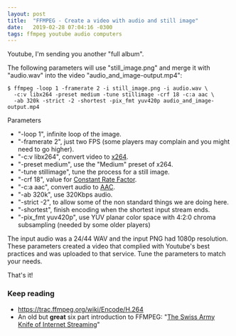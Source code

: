 ```yaml
---
layout: post
title:  "FFMPEG - Create a video with audio and still image"
date:   2019-02-28 07:04:16 -0300
tags: ffmpeg youtube audio computers 
---
```

Youtube, I'm sending you another "full album".

The following parameters will use "still_image.png" and merge it with "audio.wav" into the video "audio_and_image-output.mp4": 
```
$ ffmpeg -loop 1 -framerate 2 -i still_image.png -i audio.wav \
  -c:v libx264 -preset medium -tune stillimage -crf 18 -c:a aac \
  -ab 320k -strict -2 -shortest -pix_fmt yuv420p audio_and_image-output.mp4
```
Parameters
* "-loop 1", infinite loop of the image.
* "-framerate 2", just two FPS (some players may complain and you might need to go higher). 
* "-c:v libx264", convert video to [x264](https://trac.ffmpeg.org/wiki/Encode/H.264).
* "-preset medium", use the "Medium" preset of x264. 
* "-tune stillimage", tune the process for a still image.
* "-crf 18", value for [Constant Rate Factor](https://trac.ffmpeg.org/wiki/Encode/H.264#crf). 
* "-c:a aac", convert audio to [AAC](https://en.wikipedia.org/wiki/Advanced_Audio_Coding).
* "-ab 320k", use 320Kbps audio. 
* "-strict -2", to allow some of the non standard things we are doing here.  
* "-shortest", finish encoding when the shortest input stream ends.
* "-pix_fmt yuv420p", use YUV planar color space with 4:2:0 chroma subsampling (needed by some older players)

The input audio was a 24/44 WAV and the input PNG had 1080p resolution. These parameters created a video that complied with Youtube's best practices and was uploaded to that service. Tune the parameters to match your needs.

That's it!

### Keep reading
* <https://trac.ffmpeg.org/wiki/Encode/H.264>
* An old but **great** six part introduction to FFMPEG: "[The Swiss Army Knife of Internet Streaming](https://sonnati.wordpress.com/2011/07/11/ffmpeg-the-swiss-army-knife-of-internet-streaming-part-i/)"
